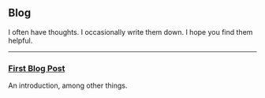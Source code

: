 ## Blog

I often have thoughts. I occasionally write them down. I hope you find them helpful.

---

### [First Blog Post](/blog/0)

An introduction, among other things.